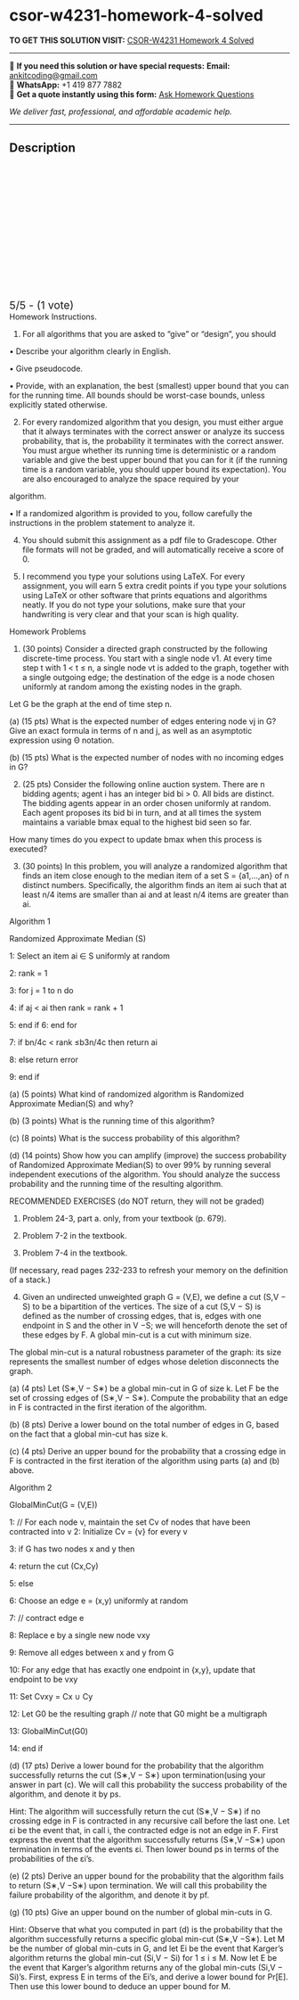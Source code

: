 # csor-w4231-homework-4-solved
**TO GET THIS SOLUTION VISIT:** [CSOR-W4231 Homework 4 Solved](https://www.ankitcodinghub.com/product/csor-w4231-homework-4-85-points-solved/)


---

📩 **If you need this solution or have special requests:** **Email:** ankitcoding@gmail.com  
📱 **WhatsApp:** +1 419 877 7882  
📄 **Get a quote instantly using this form:** [Ask Homework Questions](https://www.ankitcodinghub.com/services/ask-homework-questions/)

*We deliver fast, professional, and affordable academic help.*

---

<h2>Description</h2>



<div class="kk-star-ratings kksr-auto kksr-align-center kksr-valign-top" data-payload="{&quot;align&quot;:&quot;center&quot;,&quot;id&quot;:&quot;119751&quot;,&quot;slug&quot;:&quot;default&quot;,&quot;valign&quot;:&quot;top&quot;,&quot;ignore&quot;:&quot;&quot;,&quot;reference&quot;:&quot;auto&quot;,&quot;class&quot;:&quot;&quot;,&quot;count&quot;:&quot;1&quot;,&quot;legendonly&quot;:&quot;&quot;,&quot;readonly&quot;:&quot;&quot;,&quot;score&quot;:&quot;5&quot;,&quot;starsonly&quot;:&quot;&quot;,&quot;best&quot;:&quot;5&quot;,&quot;gap&quot;:&quot;4&quot;,&quot;greet&quot;:&quot;Rate this product&quot;,&quot;legend&quot;:&quot;5\/5 - (1 vote)&quot;,&quot;size&quot;:&quot;24&quot;,&quot;title&quot;:&quot;CSOR-W4231 Homework 4 Solved&quot;,&quot;width&quot;:&quot;138&quot;,&quot;_legend&quot;:&quot;{score}\/{best} - ({count} {votes})&quot;,&quot;font_factor&quot;:&quot;1.25&quot;}">

<div class="kksr-stars">

<div class="kksr-stars-inactive">
            <div class="kksr-star" data-star="1" style="padding-right: 4px">


<div class="kksr-icon" style="width: 24px; height: 24px;"></div>
        </div>
            <div class="kksr-star" data-star="2" style="padding-right: 4px">


<div class="kksr-icon" style="width: 24px; height: 24px;"></div>
        </div>
            <div class="kksr-star" data-star="3" style="padding-right: 4px">


<div class="kksr-icon" style="width: 24px; height: 24px;"></div>
        </div>
            <div class="kksr-star" data-star="4" style="padding-right: 4px">


<div class="kksr-icon" style="width: 24px; height: 24px;"></div>
        </div>
            <div class="kksr-star" data-star="5" style="padding-right: 4px">


<div class="kksr-icon" style="width: 24px; height: 24px;"></div>
        </div>
    </div>

<div class="kksr-stars-active" style="width: 138px;">
            <div class="kksr-star" style="padding-right: 4px">


<div class="kksr-icon" style="width: 24px; height: 24px;"></div>
        </div>
            <div class="kksr-star" style="padding-right: 4px">


<div class="kksr-icon" style="width: 24px; height: 24px;"></div>
        </div>
            <div class="kksr-star" style="padding-right: 4px">


<div class="kksr-icon" style="width: 24px; height: 24px;"></div>
        </div>
            <div class="kksr-star" style="padding-right: 4px">


<div class="kksr-icon" style="width: 24px; height: 24px;"></div>
        </div>
            <div class="kksr-star" style="padding-right: 4px">


<div class="kksr-icon" style="width: 24px; height: 24px;"></div>
        </div>
    </div>
</div>


<div class="kksr-legend" style="font-size: 19.2px;">
            5/5 - (1 vote)    </div>
    </div>
Homework Instructions.

1. For all algorithms that you are asked to “give” or “design”, you should

• Describe your algorithm clearly in English.

• Give pseudocode.

• Provide, with an explanation, the best (smallest) upper bound that you can for the running time. All bounds should be worst-case bounds, unless explicitly stated otherwise.

2. For every randomized algorithm that you design, you must either argue that it always terminates with the correct answer or analyze its success probability, that is, the probability it terminates with the correct answer. You must argue whether its running time is deterministic or a random variable and give the best upper bound that you can for it (if the running time is a random variable, you should upper bound its expectation). You are also encouraged to analyze the space required by your

algorithm.

• If a randomized algorithm is provided to you, follow carefully the instructions in the problem statement to analyze it.

4. You should submit this assignment as a pdf file to Gradescope. Other file formats will not be graded, and will automatically receive a score of 0.

5. I recommend you type your solutions using LaTeX. For every assignment, you will earn 5 extra credit points if you type your solutions using LaTeX or other software that prints equations and algorithms neatly. If you do not type your solutions, make sure that your handwriting is very clear and that your scan is high quality.

Homework Problems

1. (30 points) Consider a directed graph constructed by the following discrete-time process. You start with a single node v1. At every time step t with 1 &lt; t ≤ n, a single node vt is added to the graph, together with a single outgoing edge; the destination of the edge is a node chosen uniformly at random among the existing nodes in the graph.

Let G be the graph at the end of time step n.

(a) (15 pts) What is the expected number of edges entering node vj in G? Give an exact formula in terms of n and j, as well as an asymptotic expression using Θ notation.

(b) (15 pts) What is the expected number of nodes with no incoming edges in G?

2. (25 pts) Consider the following online auction system. There are n bidding agents; agent i has an integer bid bi &gt; 0. All bids are distinct. The bidding agents appear in an order chosen uniformly at random. Each agent proposes its bid bi in turn, and at all times the system maintains a variable bmax equal to the highest bid seen so far.

How many times do you expect to update bmax when this process is executed?

3. (30 points) In this problem, you will analyze a randomized algorithm that finds an item close enough to the median item of a set S = {a1,…,an} of n distinct numbers. Specifically, the algorithm finds an item ai such that at least n/4 items are smaller than ai and at least n/4 items are greater than ai.

Algorithm 1

Randomized Approximate Median (S)

1: Select an item ai ∈ S uniformly at random

2: rank = 1

3: for j = 1 to n do

4: if aj &lt; ai then rank = rank + 1

5: end if 6: end for

7: if bn/4c &lt; rank ≤b3n/4c then return ai

8: else return error

9: end if

(a) (5 points) What kind of randomized algorithm is Randomized Approximate Median(S) and why?

(b) (3 points) What is the running time of this algorithm?

(c) (8 points) What is the success probability of this algorithm?

(d) (14 points) Show how you can amplify (improve) the success probability of Randomized Approximate Median(S) to over 99% by running several independent executions of the algorithm. You should analyze the success probability and the running time of the resulting algorithm.

RECOMMENDED EXERCISES (do NOT return, they will not be graded)

1. Problem 24-3, part a. only, from your textbook (p. 679).

2. Problem 7-2 in the textbook.

3. Problem 7-4 in the textbook.

(If necessary, read pages 232-233 to refresh your memory on the definition of a stack.)

4. Given an undirected unweighted graph G = (V,E), we define a cut (S,V − S) to be a bipartition of the vertices. The size of a cut (S,V − S) is defined as the number of crossing edges, that is, edges with one endpoint in S and the other in V −S; we will henceforth denote the set of these edges by F. A global min-cut is a cut with minimum size.

The global min-cut is a natural robustness parameter of the graph: its size represents the smallest number of edges whose deletion disconnects the graph.

(a) (4 pts) Let (S∗,V − S∗) be a global min-cut in G of size k. Let F be the set of crossing edges of (S∗,V − S∗). Compute the probability that an edge in F is contracted in the first iteration of the algorithm.

(b) (8 pts) Derive a lower bound on the total number of edges in G, based on the fact that a global min-cut has size k.

(c) (4 pts) Derive an upper bound for the probability that a crossing edge in F is contracted in the first iteration of the algorithm using parts (a) and (b) above.

Algorithm 2

GlobalMinCut(G = (V,E))

1: // For each node v, maintain the set Cv of nodes that have been contracted into v 2: Initialize Cv = {v} for every v

3: if G has two nodes x and y then

4: return the cut (Cx,Cy)

5: else

6: Choose an edge e = (x,y) uniformly at random

7: // contract edge e

8: Replace e by a single new node vxy

9: Remove all edges between x and y from G

10: For any edge that has exactly one endpoint in {x,y}, update that endpoint to be vxy

11: Set Cvxy = Cx ∪ Cy

12: Let G0 be the resulting graph // note that G0 might be a multigraph

13: GlobalMinCut(G0)

14: end if

(d) (17 pts) Derive a lower bound for the probability that the algorithm successfully returns the cut (S∗,V − S∗) upon termination(using your answer in part (c). We will call this probability the success probability of the algorithm, and denote it by ps.

Hint: The algorithm will successfully return the cut (S∗,V − S∗) if no crossing edge in F is contracted in any recursive call before the last one. Let εi be the event that, in call i, the contracted edge is not an edge in F. First express the event that the algorithm successfully returns (S∗,V −S∗) upon termination in terms of the events εi. Then lower bound ps in terms of the probabilities of the εi’s.

(e) (2 pts) Derive an upper bound for the probability that the algorithm fails to return (S∗,V −S∗) upon termination. We will call this probability the failure probability of the algorithm, and denote it by pf.

(g) (10 pts) Give an upper bound on the number of global min-cuts in G.

Hint: Observe that what you computed in part (d) is the probability that the algorithm successfully returns a specific global min-cut (S∗,V −S∗). Let M be the number of global min-cuts in G, and let Ei be the event that Karger’s algorithm returns the global min-cut (Si,V − Si) for 1 ≤ i ≤ M. Now let E be the event that Karger’s algorithm returns any of the global min-cuts (Si,V − Si)’s. First, express E in terms of the Ei’s, and derive a lower bound for Pr[E]. Then use this lower bound to deduce an upper bound for M.
